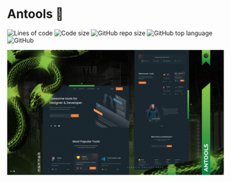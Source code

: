 # Antools 🔎

![Lines of code](https://img.shields.io/tokei/lines/github/SineYlo/antools?color=6CBA41&style=for-the-badge) ![Code size](https://img.shields.io/github/languages/code-size/SineYlo/antools?color=6CBA41&style=for-the-badge) ![GitHub repo size](https://img.shields.io/github/repo-size/SineYlo/antools?color=6CBA41&style=for-the-badge) ![GitHub top language](https://img.shields.io/github/languages/top/SineYlo/antools?color=6CBA41&style=for-the-badge) ![GitHub](https://img.shields.io/github/license/SineYlo/antools?color=6CBA41&style=for-the-badge)

![Antools](/preview.jpg)
